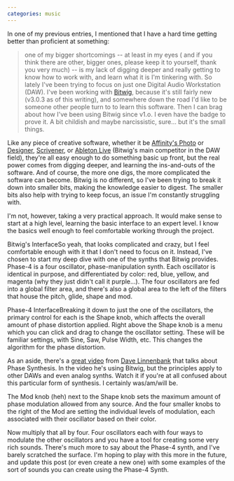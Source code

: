 ```yaml
---
categories: music
---
```


In one of my previous entries, I mentioned that I have a hard time getting
better than proficient at something:

> one of my bigger shortcomings -- at least in my eyes ( and if you think there
> are other, bigger ones, please keep it to yourself, thank you very much) -- is
> my lack of digging deeper and really getting to know how to work with, and learn
> what it is I'm tinkering with.
> So lately I've been trying to focus on just one Digital Audio Workstation (DAW).
> I've been working with [Bitwig](https://www.bitwig.com/), because it's still
> fairly new (v3.0.3 as of this writing), and somewhere down the road I'd like to
> be someone other people turn to to learn this software. Then I can brag about
> how I've been using Bitwig since v1.o. I even have the badge to prove it. A
> bit childish and maybe narcissistic, sure... but it's the small things.

Like any piece of creative software, whether it be [Affinity's Photo](https://affinity.serif.com/en-us/photo/) or [Designer](https://affinity.serif.com/en-us/designer/), [Scrivener](https://www.literatureandlatte.com/scrivener/overview), or [Ableton Live](https://www.ableton.com/) (Bitwig's main competitor in the DAW field), they're
all easy enough to do something basic up front, but the real power comes from
digging deeper, and learning the ins-and-outs of the software. And of course,
the more one digs, the more complicated the software can become. Bitwig is no
different, so I've been trying to break it down into smaller bits, making the
knowledge easier to digest. The smaller bits also help with trying to keep
focus, an issue I'm constantly struggling with.

I'm not, however, taking a very practical approach. It would make sense to start
at a high level, learning the basic interface to an expert level. I know the
basics well enough to feel comfortable working through the project.

Bitwig's InterfaceSo yeah, that looks complicated and crazy, but I feel
comfortable enough with it that I don't need to focus on it. Instead, I've
chosen to start my deep dive with one of the synths that Bitwig provides.
Phase-4 is a four oscillator, phase-manipulation synth. Each oscillator is
identical in purpose, and differentiated by color: red, blue, yellow, and
magenta (why they just didn't call it purple...). The four oscillators are fed
into a global filter area, and there's also a global area to the left of the
filters that house the pitch, glide, shape and mod.

Phase-4 InterfaceBreaking it down to just the one of the oscillators, the
primary control for each is the Shape knob, which affects the overall amount of
phase distortion applied. Right above the Shape knob is a menu which you can
click and drag to change the oscillator setting. These will be familiar
settings, with Sine, Saw, Pulse Width, etc. This changes the algorithm for the
phase distortion.

As an aside, there's a [great video](https://www.youtube.com/watch?v=cxbjFyWEXyg)
from [Dave Linnenbank](http://davelinnenbank.com/) that talks about Phase
Synthesis. In the video he's using Bitwig, but the principles apply to other
DAWs and even analog synths. Watch it if you're at all confused about this
particular form of synthesis. I certainly was/am/will be.

The Mod knob (heh) next to the Shape knob sets the maximum amount of phase
modulation allowed from any source. And the four smaller knobs to the right of
the Mod are setting the individual levels of modulation, each associated with
their oscillator based on their color.

Now multiply that all by four. Four oscillators each with four ways to modulate
the other oscillators and you have a tool for creating some very rich sounds.
There's much more to say about the Phase-4 synth, and I've barely scratched the
surface. I'm hoping to play with this more in the future, and update this post
(or even create a new one) with some examples of the sort of sounds you can
create using the Phase-4 Synth.
